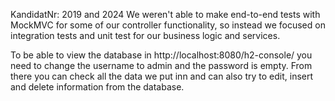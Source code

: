 KandidatNr: 2019 and 2024
We weren't able to make end-to-end tests with MockMVC for some of our controller functionality, so instead we focused on integration tests and unit test for our business logic and services.

To be able to view the database in http://localhost:8080/h2-console/ you need to change the username to admin and the password is empty. From there you can check all the data we put inn and can also try to edit, insert and delete information from the database.